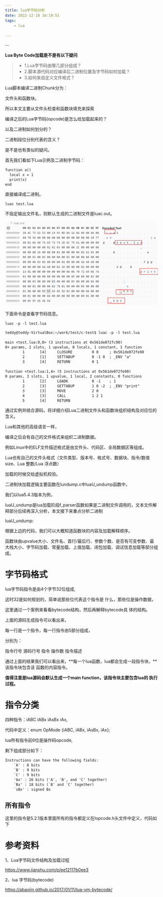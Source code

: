 ```yaml
---
title: lua字节码分析
date: 2022-12-18 16:19:51
tags:
	- lua

---
```


--

**Lua Byte Code加载是不是有以下疑问**

> - 1.Lua字节码由哪几部分组成？
> - 2.脚本源代码对应编译后二进制位置及字节码如何加载？
> - 3.如何来自定义文件格式？

Lua脚本编译二进制Chunk分为：

文件头和函数块。

所以本文主要从文件头检查和函数块填充来探索

编译之后的Lua字节码(opcode)是怎么给加载起来的？

以及二进制如何划分的？

二进制段位分别代表的含义？

是不是也有类似的疑问。

首先我们看如下Lua示例及二进制字节码：

```
function a()
  local x = 1
  print(x)
end
```

直接编译成二进制。

```
luac test.lua
```

不指定输出文件名，则默认生成的二进制文件是luac.out。

![image-20221218163326957](../images/random_name/image-20221218163326957.png)

下面命令是查看字节码信息。

```
luac -p -l test.lua 
```



```
teddy@teddy-VirtualBox:~/work/test/c-test$ luac -p -l test.lua 

main <test.lua:0,0> (3 instructions at 0x561de072fc90)
0+ params, 2 slots, 1 upvalue, 0 locals, 1 constant, 1 function
        1       [4]     CLOSURE         0 0     ; 0x561de072fe90
        2       [1]     SETTABUP        0 -1 0  ; _ENV "a"
        3       [4]     RETURN          0 1

function <test.lua:1,4> (5 instructions at 0x561de072fe90)
0 params, 3 slots, 1 upvalue, 1 local, 2 constants, 0 functions
        1       [2]     LOADK           0 -1    ; 1
        2       [3]     GETTABUP        1 0 -2  ; _ENV "print"
        3       [3]     MOVE            2 0
        4       [3]     CALL            1 2 1
        5       [4]     RETURN   
```



通过实例并结合源码，将详细介绍Lua二进制文件头和函数块组织结构及对应位的含义。



Lua和其他的高级语言一样，

编译之后会有自己的文件格式来组织二进制数据。

例如Linux中的ELF文件描述格式是由文件头、代码区、全局数据区等组成。

Lua也有自己的文件头格式（文件类型、版本号、格式号、数据块、指令/数值size、Lua 整数/Lua 浮点数）

加载的时候交给虚拟机校验。

二进制块加载逻辑主要函数在lundump.c中luaU_undump函数中， 

我们以lua5.4.3版本为例，

luaU_undump是lua加载阶段f_parser函数如果是二进制文件调用的，文本文件解释部分后续再深入分析，本文接下来重点分析二进制

luaU_undump:



根据上边的代码，我们可以大概知道函数块的内容及加载解释顺序。

 函数块由upvalue大小、文件名、首行/最后行、参数个数、是否有可变参数、最大栈大小、字节码加载、常量加载、上值加载、闭包加载、调试信息加载等部分组成。





# 字节码格式

lua字节码指令是由4个字节32位组成, 

这时32是如何规划的，简单说那些位代表这个指令是 什么，那些位是操作数据，

这里通过一个案例来看看bytecode结构，然后再解释bytecode具 体的结构。



上面的源码生成指令可以看出来，

每一行是一个指令，每一行指令由5部分组成，

分别为： 

指令行号       源码行号             指令           操作数             指令描述 

通过上面的结果我们可以看出来，**每一个lua函数，lua都会生成一段指令块，**该指令块包含该 函数的内容指令。

**值得注意是lua源码会默认生成一个main function，该指令块主要包含lua的 执行过程。**



# 指令分类

四种指令：iABC iABx iAsBx iAx,

代码中定义：enum OpMode {iABC, iABx, iAsBx, iAx}; 

lua所有指令前6位是操作码opcode,

剩下组成部分如下：

```
Instructions can have the following fields:
	`A' : 8 bits
	`B' : 9 bits
	`C' : 9 bits
	'Ax' : 26 bits ('A', 'B', and 'C' together)
	`Bx' : 18 bits (`B' and `C' together)
	`sBx' : signed Bx
```

## 所有指令

这里的指令是5.2.1版本里面所有的指令都定义在lopcode.h头文件中定义，代码如下



# 参考资料

1、Lua字节码文件结构及加载过程

https://www.jianshu.com/p/ee12117b0ee3

2、lua 字节码(bytecode)

https://abaojin.github.io/2017/01/11/lua-vm-bytecode/

